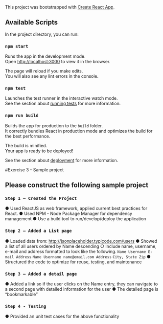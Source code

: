This project was bootstrapped with [Create React App](https://github.com/facebook/create-react-app).

## Available Scripts

In the project directory, you can run:

### `npm start`

Runs the app in the development mode.<br>
Open [http://localhost:3000](http://localhost:3000) to view it in the browser.

The page will reload if you make edits.<br>
You will also see any lint errors in the console.

### `npm test`

Launches the test runner in the interactive watch mode.<br>
See the section about [running tests](https://facebook.github.io/create-react-app/docs/running-tests) for more information.

### `npm run build`

Builds the app for production to the `build` folder.<br>
It correctly bundles React in production mode and optimizes the build for the best performance.

The build is minified.<br>
Your app is ready to be deployed!

See the section about [deployment](https://facebook.github.io/create-react-app/docs/deployment) for more information.

#Exercise 3 - Sample project
## Please construct the following sample project

### `Step 1 – Created the Project`
● Used ReactJS as web framework, applied current best practices for React.
● Used NPM - Node Package Manager for dependency management
● Use a build tool to run/develop/deploy the application

### `Step 2 – Added a List page`
● Loaded data from: http://jsonplaceholder.typicode.com/users
● Showed a list of all users ordered by Name descending
○ Include name, username, e-mail and address formatted to look like the
following.
```Name Username E-mail Address```
```Name Username name@email.com Address```
```City, State Zip```
● Structured the code to optimize for reuse, testing, and maintenance

### `Step 3 – Added a detail page`
● Added a link so if the user clicks on the Name entry, they can navigate to a second
page with detailed information for the user
● The detailed page is “bookmarkable”

### `Step 4 - Testing`
● Provided an unit test cases for the above functionality
